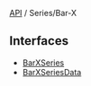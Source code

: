 [API](../../overview.md) / Series/Bar-X

## Interfaces

- [BarXSeries](interfaces/BarXSeries.md)
- [BarXSeriesData](interfaces/BarXSeriesData.md)
